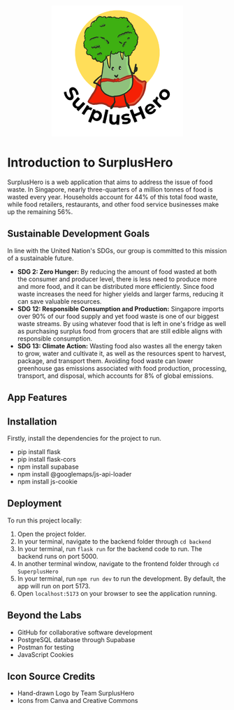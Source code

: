 <p align ="center"><img src = "SuperplusHero/src/assets/appLogo.png" alt = "SureplusHeroLogo" width=300 height=300></p>

# Introduction to SurplusHero
SurplusHero is a web application that aims to address the issue of food waste. In Singapore, nearly three-quarters of a million tonnes of food is wasted every year. Households account for 44% of this total food waste, while food retailers, restaurants, and other food service businesses make up the remaining 56%.

## Sustainable Development Goals
In line with the United Nation's SDGs, our group is committed to this mission of a sustainable future.

- <b>SDG 2: Zero Hunger:</b> By reducing the amount of food wasted at both the consumer and producer level, there is less need to produce more and more food, and it can be distributed more efficiently. Since food waste increases the need for higher yields and larger farms, reducing it can save valuable resources.
- <b>SDG 12: Responsible Consumption and Production:</b> Singapore imports over 90% of our food supply and yet food waste is one of our biggest waste streams. By using whatever food that is left in one's fridge as well as purchasing surplus food from grocers that are still edible aligns with responsible consumption.
- <b>SDG 13: Climate Action:</b> Wasting food also wastes all the energy taken to grow, water and cultivate it, as well as the resources spent to harvest, package, and transport them. Avoiding food waste can lower greenhouse gas emissions associated with food production, processing, transport, and disposal, which accounts for 8% of global emissions.

## App Features


## Installation
Firstly, install the dependencies for the project to run.
- pip install flask
- pip install flask-cors
- npm install supabase
- npm install @googlemaps/js-api-loader
- npm install js-cookie


## Deployment
To run this project locally:
1. Open the project folder.
2. In your terminal, navigate to the backend folder through `cd backend`
3. In your terminal, run `flask run` for the backend code to run. The backend runs on port 5000.
4. In another terminal window, navigate to the frontend folder through `cd SuperplusHero`
5. In your terminal, run `npm run dev` to run the development. By default, the app will run on port 5173.
7. Open `localhost:5173` on your browser to see the application running.

## Beyond the Labs
- GitHub for collaborative software development
- PostgreSQL database through Supabase
- Postman for testing
- JavaScript Cookies
  
## Icon Source Credits
- Hand-drawn Logo by Team SurplusHero
- Icons from Canva and Creative Commons
